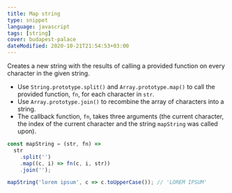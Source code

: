 ```yaml
---
title: Map string
type: snippet
language: javascript
tags: [string]
cover: budapest-palace
dateModified: 2020-10-21T21:54:53+03:00
---
```


Creates a new string with the results of calling a provided function on every character in the given string.

- Use `String.prototype.split()` and `Array.prototype.map()` to call the provided function, `fn`, for each character in `str`.
- Use `Array.prototype.join()` to recombine the array of characters into a string.
- The callback function, `fn`, takes three arguments (the current character, the index of the current character and the string `mapString` was called upon).

```js
const mapString = (str, fn) =>
  str
    .split('')
    .map((c, i) => fn(c, i, str))
    .join('');
```

```js
mapString('lorem ipsum', c => c.toUpperCase()); // 'LOREM IPSUM'
```
